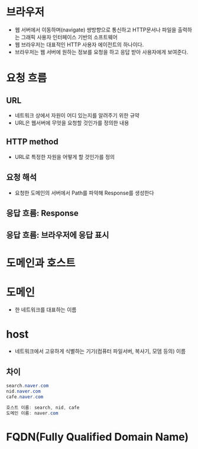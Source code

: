# 브라우저
 * 웹 서버에서 이동하며(navigate) 쌍방향으로 통신하고 HTTP문서나 파일을 출력하는 그래픽 사용자 인터페이스 기반의 소프트웨어
 * 웹 브라우저는 대표적인 HTTP 사용자 에이전트의 하나이다.
 * 브라우저는 웹 서버에 원하는 정보를 요청을 하고 응답 받아 사용자에게 보여준다.

# 요청 흐름
## URL
* 네트워크 상에서 자원이 어디 있는지를 알려주기 위한 규약
* URL은 웹서버에 무엇을 요청할 것인가를 정의한 내용

## HTTP method
* URL로 특정한 자원을 어떻게 할 것인가를 정의

## 요청 해석
 * 요청한 도메인의 서버에서 Path를 파악해 Response를 생성한다

## 응답 흐름: Response

## 응답 흐름: 브라우저에 응답 표시

# 도메인과 호스트

# 도메인
* 한 네트워크를 대표하는 이름

# host
* 네트워크에서 고유하게 식별하는 기기(컴퓨터 파일서버, 복사기, 모뎀 등의) 이름

## 차이
```java
search.naver.com
nid.naver.com
cafe.naver.com

호스트 이름: search, nid, cafe
도메인 이름: naver.com
```

# FQDN(Fully Qualified Domain Name)
